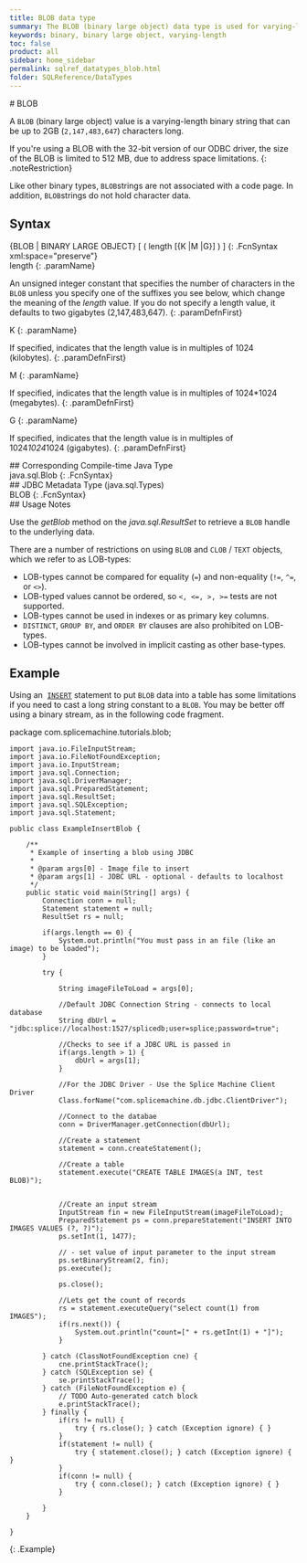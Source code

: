```yaml
---
title: BLOB data type
summary: The BLOB (binary large object) data type is used for varying-length binary strings that can be up to 2,147,483,647 characters long.
keywords: binary, binary large object, varying-length
toc: false
product: all
sidebar: home_sidebar
permalink: sqlref_datatypes_blob.html
folder: SQLReference/DataTypes
---
```

<section>
<div class="TopicContent" data-swiftype-index="true" markdown="1">
# BLOB

A `BLOB` (binary large object) value is a varying-length binary string
that can be up to 2GB (`2,147,483,647`) characters long.

If you're using a BLOB with the 32-bit version of our ODBC driver, the
size of the BLOB is limited to 512 MB, due to address space limitations.
{: .noteRestriction}

Like other binary types, `BLOB`strings are not associated with a code
page. In addition, `BLOB`strings do not hold character data.

## Syntax

<div class="fcnWrapperWide" markdown="1">
    {BLOB | BINARY LARGE OBJECT} [ ( length [{K |M |G}] ) ]
{: .FcnSyntax xml:space="preserve"}

</div>
<div class="paramList" markdown="1">
length
{: .paramName}

An unsigned integer constant that specifies the number of characters in
the `BLOB` unless you specify one of the suffixes you see below, which
change the meaning of the *length* value. If you do not specify a length
value, it defaults to two gigabytes (2,147,483,647).
{: .paramDefnFirst}

K
{: .paramName}

If specified, indicates that the length value is in multiples of 1024
(kilobytes).
{: .paramDefnFirst}

M
{: .paramName}

If specified, indicates that the length value is in multiples of
1024*1024 (megabytes).
{: .paramDefnFirst}

G
{: .paramName}

If specified, indicates that the length value is in multiples of
1024*1024*1024 (gigabytes).
{: .paramDefnFirst}

</div>
## Corresponding Compile-time Java Type

<div class="fcnWrapperWide" markdown="1">
    java.sql.Blob
{: .FcnSyntax}

</div>
## JDBC Metadata Type (java.sql.Types)

<div class="fcnWrapperWide" markdown="1">
    BLOB
{: .FcnSyntax}

</div>
## Usage Notes

Use the *getBlob* method on the *java.sql.ResultSet* to retrieve a
`BLOB` handle to the underlying data.

There are a number of restrictions on using `BLOB` and `CLOB` / `TEXT`
objects, which we refer to as LOB-types:

* LOB-types cannot be compared for equality (`=`) and non-equality
  (`!=`, `^=`, or `<>`).
* LOB-typed values cannot be ordered, so `<, <=, >, >=` tests are not
  supported.
* LOB-types cannot be used in indexes or as primary key columns.
* `DISTINCT`, `GROUP BY`, and `ORDER BY` clauses are also prohibited on
  LOB-types.
* LOB-types cannot be involved in implicit casting as other base-types.

## Example

Using an &nbsp;[`INSERT`](sqlref_statements_insert.html) statement to put
`BLOB` data into a table has some limitations if you need to cast a long
string constant to a `BLOB`. You may be better off using a binary
stream, as in the following code fragment.

<div class="preWrapperWide" markdown="1">
    package com.splicemachine.tutorials.blob;

    import java.io.FileInputStream;
    import java.io.FileNotFoundException;
    import java.io.InputStream;
    import java.sql.Connection;
    import java.sql.DriverManager;
    import java.sql.PreparedStatement;
    import java.sql.ResultSet;
    import java.sql.SQLException;
    import java.sql.Statement;

    public class ExampleInsertBlob {

        /**
         * Example of inserting a blob using JDBC
         *
         * @param args[0] - Image file to insert
         * @param args[1] - JDBC URL - optional - defaults to localhost
         */
        public static void main(String[] args) {
            Connection conn = null;
            Statement statement = null;
            ResultSet rs = null;

            if(args.length == 0) {
                System.out.println("You must pass in an file (like an image) to be loaded");
            }

            try {

                String imageFileToLoad = args[0];

                //Default JDBC Connection String - connects to local database
                String dbUrl = "jdbc:splice://localhost:1527/splicedb;user=splice;password=true";

                //Checks to see if a JDBC URL is passed in
                if(args.length > 1) {
                    dbUrl = args[1];
                }

                //For the JDBC Driver - Use the Splice Machine Client Driver
                Class.forName("com.splicemachine.db.jdbc.ClientDriver");

                //Connect to the databae
                conn = DriverManager.getConnection(dbUrl);

                //Create a statement
                statement = conn.createStatement();

                //Create a table
                statement.execute("CREATE TABLE IMAGES(a INT, test BLOB)");


                //Create an input stream
                InputStream fin = new FileInputStream(imageFileToLoad);
                PreparedStatement ps = conn.prepareStatement("INSERT INTO IMAGES VALUES (?, ?)");
                ps.setInt(1, 1477);

                // - set value of input parameter to the input stream
                ps.setBinaryStream(2, fin);
                ps.execute();

                ps.close();

                //Lets get the count of records
                rs = statement.executeQuery("select count(1) from IMAGES");
                if(rs.next()) {
                    System.out.println("count=[" + rs.getInt(1) + "]");
                }

            } catch (ClassNotFoundException cne) {
                cne.printStackTrace();
            } catch (SQLException se) {
                se.printStackTrace();
            } catch (FileNotFoundException e) {
                // TODO Auto-generated catch block
                e.printStackTrace();
            } finally {
                if(rs != null) {
                    try { rs.close(); } catch (Exception ignore) { }
                }
                if(statement != null) {
                    try { statement.close(); } catch (Exception ignore) { }
                }
                if(conn != null) {
                    try { conn.close(); } catch (Exception ignore) { }
                }

            }
        }

    }
{: .Example}

</div>
</div>
</section>

